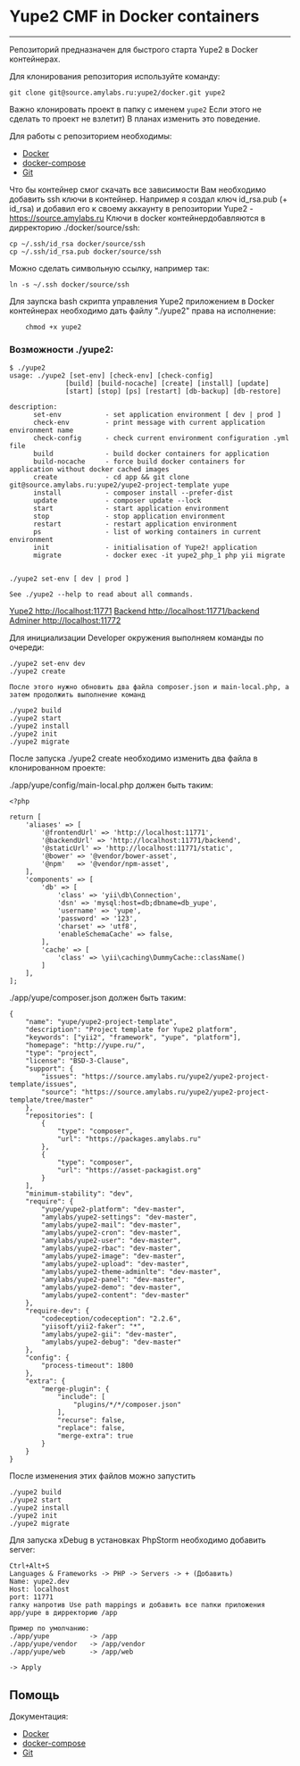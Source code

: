 # Yupe2 CMF in Docker containers #
----------------------------------
Репозиторий предназначен для быстрого старта Yupe2 в Docker контейнерах.

Для клонирования репозитория используйте команду:

	git clone git@source.amylabs.ru:yupe2/docker.git yupe2
	
Важно клонировать проект в папку с именем `yupe2`
Если этого не сделать то проект не взлетит) В планах изменить это поведение.

Для работы с репозиторием необходимы:
 - [Docker](https://docs.docker.com/engine/installation/)
 - [docker-compose](https://docs.docker.com/compose/install/)
 - [Git](https://git-scm.com/downloads)

Что бы контейнер смог скачать все зависимости Вам необходимо добавить ssh ключи в контейнер.
Например я создал ключ id_rsa.pub (+ id_rsa) и добавил его к своему аккаунту в репозитории Yupe2 - https://source.amylabs.ru
Ключи в docker контейнердобавляются в дирректорию ./docker/source/ssh:

    cp ~/.ssh/id_rsa docker/source/ssh
    cp ~/.ssh/id_rsa.pub docker/source/ssh

Можно сделать символьную ссылку, например так:

    ln -s ~/.ssh docker/source/ssh

Для заупска bash скрипта управления Yupe2 приложением в Docker контейнерах необходимо дать файлу "./yupe2" права на исполнение:

        chmod +x yupe2

### Возможности ./yupe2: ###

    $ ./yupe2
    usage: ./yupe2 [set-env] [check-env] [check-config]
                  [build] [build-nocache] [create] [install] [update]
                  [start] [stop] [ps] [restart] [db-backup] [db-restore]

    description:
          set-env           - set application environment [ dev | prod ]
          check-env         - print message with current application environment name
          check-config      - check current environment configuration .yml file
          build             - build docker containers for application
          build-nocache     - force build docker containers for application without docker cached images
          create            - cd app && git clone git@source.amylabs.ru:yupe2/yupe2-project-template yupe
          install           - composer install --prefer-dist
          update            - composer update --lock
          start             - start application environment
          stop              - stop application environment
          restart           - restart application environment
          ps                - list of working containers in current environment
          init              - initialisation of Yupe2! application
          migrate           - docker exec -it yupe2_php_1 php yii migrate


    ./yupe2 set-env [ dev | prod ]

    See ./yupe2 --help to read about all commands.
    
[Yupe2 http://localhost:11771](http://localhost:7771)
[Backend http://localhost:11771/backend](http://localhost:7771/backend)
[Adminer http://localhost:11772](http://localhost:7772)

Для инициализации Developer окружения выполняем команды по очереди:

    ./yupe2 set-env dev
    ./yupe2 create

    После этого нужно обновить два файла composer.json и main-local.php, а затем продолжить выполнение команд

    ./yupe2 build
    ./yupe2 start
    ./yupe2 install
    ./yupe2 init
    ./yupe2 migrate

После запуска ./yupe2 create необходимо изменить два файла в клонированном проекте:

./app/yupe/config/main-local.php должен быть таким:

    <?php

    return [
        'aliases' => [
            '@frontendUrl' => 'http://localhost:11771',
            '@backendUrl' => 'http://localhost:11771/backend',
            '@staticUrl' => 'http://localhost:11771/static',
            '@bower' => '@vendor/bower-asset',
            '@npm'   => '@vendor/npm-asset',
        ],
        'components' => [
            'db' => [
                'class' => 'yii\db\Connection',
                'dsn' => 'mysql:host=db;dbname=db_yupe',
                'username' => 'yupe',
                'password' => '123',
                'charset' => 'utf8',
                'enableSchemaCache' => false,
            ],
            'cache' => [
                'class' => \yii\caching\DummyCache::className()
            ]
        ],
    ];

./app/yupe/composer.json должен быть таким:

    {
        "name": "yupe/yupe2-project-template",
        "description": "Project template for Yupe2 platform",
        "keywords": ["yii2", "framework", "yupe", "platform"],
        "homepage": "http://yupe.ru/",
        "type": "project",
        "license": "BSD-3-Clause",
        "support": {
            "issues": "https://source.amylabs.ru/yupe2/yupe2-project-template/issues",
            "source": "https://source.amylabs.ru/yupe2/yupe2-project-template/tree/master"
        },
        "repositories": [
            {
                "type": "composer",
                "url": "https://packages.amylabs.ru"
            },
            {
                "type": "composer",
                "url": "https://asset-packagist.org"
            }
        ],
        "minimum-stability": "dev",
        "require": {
            "yupe/yupe2-platform": "dev-master",
            "amylabs/yupe2-settings": "dev-master",
            "amylabs/yupe2-mail": "dev-master",
            "amylabs/yupe2-cron": "dev-master",
            "amylabs/yupe2-user": "dev-master",
            "amylabs/yupe2-rbac": "dev-master",
            "amylabs/yupe2-image": "dev-master",
            "amylabs/yupe2-upload": "dev-master",
            "amylabs/yupe2-theme-adminlte": "dev-master",
            "amylabs/yupe2-panel": "dev-master",
            "amylabs/yupe2-demo": "dev-master",
            "amylabs/yupe2-content": "dev-master"
        },
        "require-dev": {
            "codeception/codeception": "2.2.6",
            "yiisoft/yii2-faker": "*",
            "amylabs/yupe2-gii": "dev-master",
            "amylabs/yupe2-debug": "dev-master"
        },
        "config": {
            "process-timeout": 1800
        },
        "extra": {
            "merge-plugin": {
                "include": [
                    "plugins/*/*/composer.json"
                ],
                "recurse": false,
                "replace": false,
                "merge-extra": true
            }
        }
    }

После изменения этих файлов можно запустить

    ./yupe2 build
    ./yupe2 start
    ./yupe2 install
    ./yupe2 init
    ./yupe2 migrate


Для запуска xDebug в установках PhpStorm необходимо добавить server:

    Ctrl+Alt+S
    Languages & Frameworks -> PHP -> Servers -> + (Добавить)
    Name: yupe2.dev
    Host: localhost
    port: 11771
    галку напротив Use path mappings и добавить все папки приложения app/yupe в дирректорию /app

    Пример по умолчанию:
    ./app/yupe          -> /app
    ./app/yupe/vendor   -> /app/vendor
    ./app/yupe/web      -> /app/web
    
	-> Apply

Помощь
------

Документация:
- [Docker](https://docs.docker.com/)
- [docker-compose](https://docs.docker.com/compose/overview/)
- [Git](https://git-scm.com/downloads)